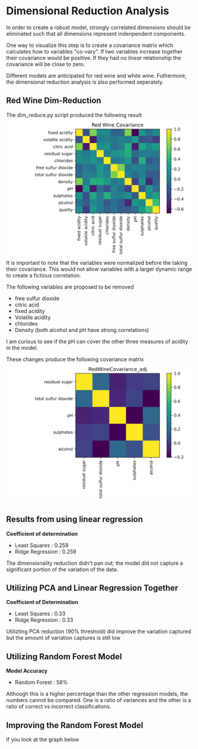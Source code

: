 # Dimensional Reduction Analysis
In order to create a robust model, strongly correlated dimensions should be 
eliminated such that all dimensions represent indenpendent components.

One way to visualize this step is to create a covariance matrix which calculates
how to variables "co-vary". If two variables increase together their covariance
would be positive. If they had no _linear_ relationship the covariance will be
close to zero.

Different models are anticipated for red wine and white wine. Futhermore, the 
dimensional reduction analysis is also performed seperately.

## Red Wine Dim-Reduction
The dim_reduce.py script produced the following result
![title](exploration/RedWineCovariance.png)
It is important to note that the variables were normalized
before the taking their covariance. This would not allow variables
with a larger dynamic range to create a fictious correlation.

The following variables are proposed to be removed
* free sulfur dioxide
* citric acid
* fixed acidity
* Volatile acidity
* chlorides
* Density (both alcohol and pH have strong correlations)

I am curious to see if the pH can cover the other three measures of acidity in
the model.

These changes produce the following covariance matrix
![](exploration/RedWineCovariance_adj.png)

## Results from using linear regression
**Coefficient of determination**
* Least Squares 	: 0.259
* Ridge Regression 	: 0.259

The dimensionality reduction didn't pan out; the model did not capture a significant
portion of the variation of the data.

## Utilizing PCA and Linear Regression Together
**Coefficient of Determination**
* Least Squares 	: 0.33
* Ridge Regression 	: 0.33

Utilizting PCA reduction (90% threshold) did improve the variation captured but
the amount of variation captures is still low

## Utilizing Random Forest Model
**Model Accuracy**
* Random Forest : 58%

Although this is a higher percentage than the other regression models, the numbers
cannot be compared. One is a ratio of variances and the other is a ratio of correct
vs incorrect classifications.

## Improving the Random Forest Model
If you look at the graph below
